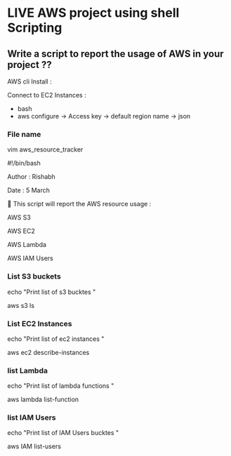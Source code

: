 
# LIVE AWS project using shell Scripting


## Write a script to report the usage of AWS in your project ??


AWS cli Install :

Connect to EC2 Instances :

- bash
- aws configure -> Access key -> default region name -> json

###

### File name

vim aws_resource_tracker

#!/bin/bash

Author : Rishabh

Date : 5 March


📌 This script will report the AWS resource usage :

AWS S3

AWS EC2

AWS Lambda

AWS IAM Users


###

###  List S3 buckets

echo "Print list of s3 bucktes "

aws s3 ls

###

### List EC2 Instances

echo "Print list of ec2 instances "

aws ec2 describe-instances

###

### list Lambda

echo "Print list of lambda functions "

aws lambda list-function

###

### list IAM Users

echo "Print list of IAM Users bucktes "

aws IAM list-users




